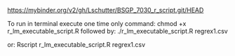 https://mybinder.org/v2/gh/Lschutter/BSGP_7030_r_script.git/HEAD

To run in terminal execute one time only command:
  chmod +x r_lm_executable_script.R 
followed by:
  ./r_lm_executable_script.R regrex1.csv

  or:
  Rscript r_lm_executable_script.R regrex1.csv
